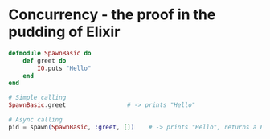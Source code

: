 # Concurrency - the proof in the pudding of Elixir
```elixir
defmodule SpawnBasic do
    def greet do
        IO.puts "Hello"
    end
end

# Simple calling
SpawnBasic.greet                 # -> prints "Hello"

# Async calling
pid = spawn(SpawnBasic, :greet, [])    # -> prints "Hello", returns a PID e.g. #PID<0.120.0>
```

## 



